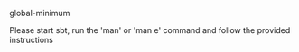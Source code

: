 global-minimum

Please start sbt, run the 'man' or 'man e' command and follow the provided
instructions

